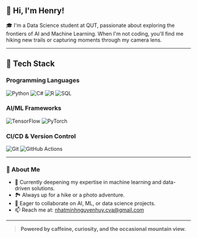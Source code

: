 ## 👋 Hi, I'm Henry!

🎓 I'm a Data Science student at QUT, passionate about exploring the frontiers of AI and Machine Learning. When I'm not coding, you'll find me hiking new trails or capturing moments through my camera lens.

---

## 💼 Tech Stack

### Programming Languages
<p>
  <img src="https://img.shields.io/badge/Python-3776AB?style=for-the-badge&logo=python&logoColor=white" alt="Python"/>
  <img src="https://img.shields.io/badge/C%23-239120?style=for-the-badge&logo=c-sharp&logoColor=white" alt="C#"/>
  <img src="https://img.shields.io/badge/R-276DC3?style=for-the-badge&logo=r&logoColor=white" alt="R"/>
  <img src="https://img.shields.io/badge/SQL-003B57?style=for-the-badge&logo=postgresql&logoColor=white" alt="SQL"/>
</p>

### AI/ML Frameworks
<p>
  <img src="https://img.shields.io/badge/TensorFlow-FF6F00?style=for-the-badge&logo=tensorflow&logoColor=white" alt="TensorFlow"/>
  <img src="https://img.shields.io/badge/PyTorch-EE4C2C?style=for-the-badge&logo=pytorch&logoColor=white" alt="PyTorch"/>
</p>

### CI/CD & Version Control
<p>
  <img src="https://img.shields.io/badge/Git-F05032?style=for-the-badge&logo=git&logoColor=white" alt="Git"/>
  <img src="https://img.shields.io/badge/GitHub_Actions-2088FF?style=for-the-badge&logo=github-actions&logoColor=white" alt="GitHub Actions"/>
</p>

---

### 🌱 About Me

- 🔬 Currently deepening my expertise in machine learning and data-driven solutions.
- 🏞️ Always up for a hike or a photo adventure.
- 🤝 Eager to collaborate on AI, ML, or data science projects.
- 📫 Reach me at: [nhatminhnguyenhuy.cva@gmail.com](mailto:nhatminhnguyenhuy.cva@gmail.com)

---

> **Powered by caffeine, curiosity, and the occasional mountain view.**
